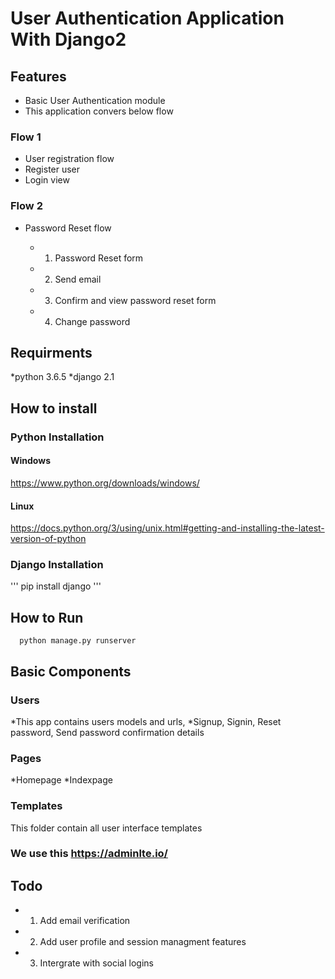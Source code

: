 # User Authentication Application With Django2

## Features

  * Basic User Authentication module
  * This application convers below flow

### Flow 1

* User registration flow
 * Register user
 * Login view

### Flow 2
* Password Reset flow
  
  * 1. Password Reset form 
  * 2. Send email
  * 3. Confirm and view password reset form
  * 4. Change password
  
## Requirments

  *python 3.6.5
  *django 2.1

## How to install 

### Python Installation
#### Windows
https://www.python.org/downloads/windows/

#### Linux
https://docs.python.org/3/using/unix.html#getting-and-installing-the-latest-version-of-python


### Django Installation
'''
pip install django
'''

## How to Run
```
  python manage.py runserver
```


## Basic Components

### Users
  *This app contains users models and urls,
    *Signup, Signin, Reset password, Send password confirmation details

### Pages

  *Homepage
  *Indexpage

### Templates

This folder contain all user interface templates

### We use this https://adminlte.io/




## Todo

 * 1. Add email verification
 * 2. Add user profile and session managment features
 * 3. Intergrate with social logins















